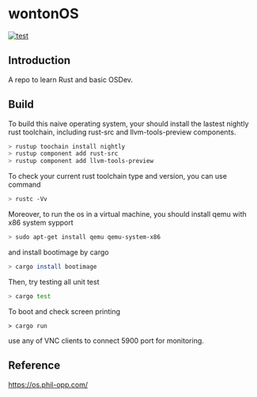 # wontonOS
[![test](https://github.com/EvanMu96/wontonOS/actions/workflows/rust.yml/badge.svg)](https://github.com/EvanMu96/wontonOS/actions/workflows/rust.yml)
## Introduction
A repo to learn Rust and basic OSDev.  

## Build

To build this naive operating system, your should install the lastest nightly rust toolchain, including rust-src and llvm-tools-preview components.

```bash
> rustup toochain install nightly
> rustup component add rust-src
> rustup component add llvm-tools-preview
```

To check your current rust toolchain type and version, you can use command

```bash
> rustc -Vv
```

Moreover, to run the os in a virtual machine, you should install qemu with x86 system sypport

```bash
> sudo apt-get install qemu qemu-system-x86
```

and install bootimage by cargo

```bash
> cargo install bootimage
```

Then, try testing all unit test

```bash
> cargo test
```

To boot and check screen printing

```
> cargo run
```

use any of VNC clients to connect 5900 port for monitoring.

## Reference
https://os.phil-opp.com/

